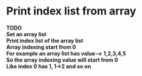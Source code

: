 # Print index list from array<br>
**TODO**<br>
**Set an array list**<br>
**Print index list of the array list**<br>
**Array indexing start from 0**<br>
**For example an array list has value--> 1,2,3,4,5**<br>
**So the array indexing value will start from 0**<br>
**Like index 0 has 1, 1->2 and so on**